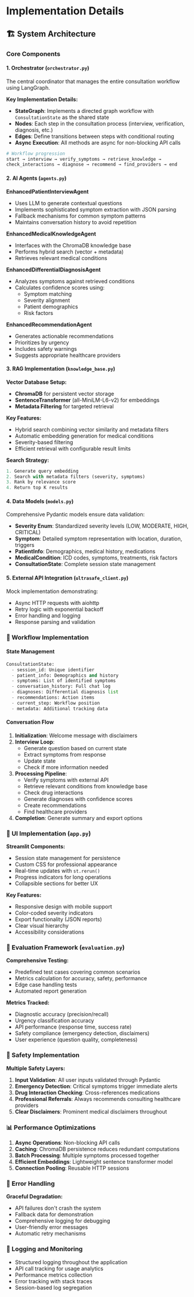 # Implementation Details

## 🏗️ System Architecture

### Core Components

#### 1. **Orchestrator (`orchestrator.py`)**
The central coordinator that manages the entire consultation workflow using LangGraph.

**Key Implementation Details:**
- **StateGraph**: Implements a directed graph workflow with `ConsultationState` as the shared state
- **Nodes**: Each step in the consultation process (interview, verification, diagnosis, etc.)
- **Edges**: Define transitions between steps with conditional routing
- **Async Execution**: All methods are async for non-blocking API calls

```python
# Workflow progression
start → interview → verify_symptoms → retrieve_knowledge → 
check_interactions → diagnose → recommend → find_providers → end
```

#### 2. **AI Agents (`agents.py`)**

**EnhancedPatientInterviewAgent**
- Uses LLM to generate contextual questions
- Implements sophisticated symptom extraction with JSON parsing
- Fallback mechanisms for common symptom patterns
- Maintains conversation history to avoid repetition

**EnhancedMedicalKnowledgeAgent**
- Interfaces with the ChromaDB knowledge base
- Performs hybrid search (vector + metadata)
- Retrieves relevant medical conditions

**EnhancedDifferentialDiagnosisAgent**
- Analyzes symptoms against retrieved conditions
- Calculates confidence scores using:
  - Symptom matching
  - Severity alignment
  - Patient demographics
  - Risk factors

**EnhancedRecommendationAgent**
- Generates actionable recommendations
- Prioritizes by urgency
- Includes safety warnings
- Suggests appropriate healthcare providers

#### 3. **RAG Implementation (`knowledge_base.py`)**

**Vector Database Setup:**
- **ChromaDB** for persistent vector storage
- **SentenceTransformer** (all-MiniLM-L6-v2) for embeddings
- **Metadata Filtering** for targeted retrieval

**Key Features:**
- Hybrid search combining vector similarity and metadata filters
- Automatic embedding generation for medical conditions
- Severity-based filtering
- Efficient retrieval with configurable result limits

**Search Strategy:**
```python
1. Generate query embedding
2. Search with metadata filters (severity, symptoms)
3. Rank by relevance score
4. Return top K results
```

#### 4. **Data Models (`models.py`)**

Comprehensive Pydantic models ensure data validation:

- **Severity Enum**: Standardized severity levels (LOW, MODERATE, HIGH, CRITICAL)
- **Symptom**: Detailed symptom representation with location, duration, triggers
- **PatientInfo**: Demographics, medical history, medications
- **MedicalCondition**: ICD codes, symptoms, treatments, risk factors
- **ConsultationState**: Complete session state management

#### 5. **External API Integration (`ultrasafe_client.py`)**

Mock implementation demonstrating:
- Async HTTP requests with aiohttp
- Retry logic with exponential backoff
- Error handling and logging
- Response parsing and validation

### 🔄 Workflow Implementation

#### State Management
```python
ConsultationState:
  - session_id: Unique identifier
  - patient_info: Demographics and history
  - symptoms: List of identified symptoms
  - conversation_history: Full chat log
  - diagnoses: Differential diagnosis list
  - recommendations: Action items
  - current_step: Workflow position
  - metadata: Additional tracking data
```

#### Conversation Flow
1. **Initialization**: Welcome message with disclaimers
2. **Interview Loop**: 
   - Generate question based on current state
   - Extract symptoms from response
   - Update state
   - Check if more information needed
3. **Processing Pipeline**:
   - Verify symptoms with external API
   - Retrieve relevant conditions from knowledge base
   - Check drug interactions
   - Generate diagnoses with confidence scores
   - Create recommendations
   - Find healthcare providers
4. **Completion**: Generate summary and export options

### 🎨 UI Implementation (`app.py`)

**Streamlit Components:**
- Session state management for persistence
- Custom CSS for professional appearance
- Real-time updates with `st.rerun()`
- Progress indicators for long operations
- Collapsible sections for better UX

**Key Features:**
- Responsive design with mobile support
- Color-coded severity indicators
- Export functionality (JSON reports)
- Clear visual hierarchy
- Accessibility considerations

### 🧪 Evaluation Framework (`evaluation.py`)

**Comprehensive Testing:**
- Predefined test cases covering common scenarios
- Metrics calculation for accuracy, safety, performance
- Edge case handling tests
- Automated report generation

**Metrics Tracked:**
- Diagnostic accuracy (precision/recall)
- Urgency classification accuracy
- API performance (response time, success rate)
- Safety compliance (emergency detection, disclaimers)
- User experience (question quality, completeness)

### 🔐 Safety Implementation

**Multiple Safety Layers:**
1. **Input Validation**: All user inputs validated through Pydantic
2. **Emergency Detection**: Critical symptoms trigger immediate alerts
3. **Drug Interaction Checking**: Cross-references medications
4. **Professional Referrals**: Always recommends consulting healthcare providers
5. **Clear Disclaimers**: Prominent medical disclaimers throughout

### 📊 Performance Optimizations

1. **Async Operations**: Non-blocking API calls
2. **Caching**: ChromaDB persistence reduces redundant computations
3. **Batch Processing**: Multiple symptoms processed together
4. **Efficient Embeddings**: Lightweight sentence transformer model
5. **Connection Pooling**: Reusable HTTP sessions

### 🔧 Error Handling

**Graceful Degradation:**
- API failures don't crash the system
- Fallback data for demonstration
- Comprehensive logging for debugging
- User-friendly error messages
- Automatic retry mechanisms

### 📝 Logging and Monitoring

- Structured logging throughout the application
- API call tracking for usage analytics
- Performance metrics collection
- Error tracking with stack traces
- Session-based log segregation